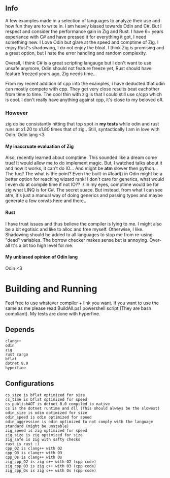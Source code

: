 ## Info
A few examples made in a selection of languages to analyze their use and how fun they are to write in.
I am heavly biased towards Odin and C#. But I respect and consider the performance gain in Zig and Rust.
I have 6+ years experiance with C# and have pressed it for everything it got, I need something new.
I Love Odin but glare at the speed and comptime of Zig.
I enjoy Rust's shadowing, I do not enjoy the bloat.
I think Zig is promising and a great option, but I hate the error handling and random complexity.

Overall, I think C# is a great scripting langauge but I don't want to use unsafe anymore,
Odin should not feature freeze yet,
Rust should have feature freezed years ago,
Zig needs time...

From my recent addition of cpp into the examples, 
i have deducted that odin can mostly compete with cpp.
They get very close results beat eachother from time to time.
The cool thin with zig is that I could still use c/cpp which is cool.
I don't really have anything against cpp, it's close to my beloved c#.

### However

zig do be consistantly hitting that top spot in **my tests**
while odin and rust runs at x1.20 to x1.80 times that of zig..
Still, syntactically I am in love with Odin. Odin lang <3

#### My inaccruate evaluation of Zig

Also, recently learned about comptime. This sounded like a dream come true!
It would allow me to do implement magic.
But, I watched talks about it and how it works, it can't do IO... And might 
be **atm** slower then python... The fuq? The what is the point? Even the
built-in #load() in Odin might be a better option for reaching wizard rank!
I don't care for generics, what would I even do at compile time if not IO?? :/
In my eyes, comptime would be for zig what LINQ is for C#. The secret suace.
But instead, from what I can see atm, it's just a manual way of doing generics
and passing types and maybe generate a few consts here and there..

#### Rust

I have trust issues and thus believe the compiler is lying to me.
I might also be a bit egotisic and like to alloc and free myself.
Otherwise, I like. Shadowing should be added to all languages to
stop me from re-using "dead" variables. The borrow checker makes
sense but is annoying. Over-all It's a bit too high level for me.

#### My unbiased opinion of Odin lang

Odin <3

# Building and Running

Feel free to use whatever compiler + link you want.
If you want to use the same as me please read BuildAll.ps1 powershell script (They are bash compliant).
My tests are done with hyperfine.

## Depends
```
clang++
odin
zig
rust cargo
bflat
dotnet 8.0
hyperfine
```
## Configurations
```
cs_size is bflat optimized for size
cs_time is bflat optimized for speed
cs_publishAOT is dotnet 8.0 compiled to native
cs is the dotnet runtime and dll (This should always be the slowest)
odin_size is odin optimized for size
odin_speed is odin optimized for speed
odin_aggressive is odin optimized to not comply with the language standard (might be unstable)
zig_speed is zig optimized for speed
zig_size is zig optimized for size
zig_safe is zig with safty checks
rust is rust :)
cpp_O2 is clang++ with O2
cpp_O3 is clang++ with O3
cpp_Os is clang++ with Os
zig_cpp_O2 is zig c++ with O2 (cpp code)
zig_cpp_O3 is zig c++ with O3 (cpp code)
zig_cpp_Os is zig c++ with Os (cpp code)
```
